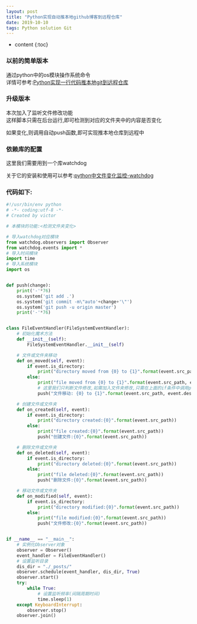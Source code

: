```yaml
---
layout: post
title: "Python实现自动推本地github博客到远程仓库"
date: 2019-10-10 
tags: Python solution Git 
---
```






* content
{:toc}






### 以前的简单版本
通过python中的os模块操作系统命令  
详情可参考:[Python实现一行代码推本地git到远程仓库](https://victorfengming.github.io/2019/09/08/python-auto-git-push/)

### 升级版本
本次加入了监听文件修改功能  
这样脚本只需在后台运行,即可检测到对应的文件夹中的内容是否变化

如果变化,则调用自动push函数,即可实现推本地仓库到远程中

### 依赖库的配置
这里我们需要用到一个库watchdog

关于它的安装和使用可以参考:[python中文件变化监控-watchdog](https://victorfengming.github.io/2019/10/10/python-listen-dir/)

### 代码如下:
```python
#!/usr/bin/env python
# -*- coding:utf-8 -*-
# Created by victor

# 本模块的功能:<检测文件夹变化>

# 导入watchdog对应模块
from watchdog.observers import Observer
from watchdog.events import *
# 导入时间模块
import time
# 导入系统模块
import os


def push(change):
    print('-'*76)
    os.system('git add .')
    os.system('git commit -m\"auto'+change+'\"')
    os.system('git push -u origin master')
    print('-'*76)


class FileEventHandler(FileSystemEventHandler):
    # 初始化魔术方法
    def __init__(self):
        FileSystemEventHandler.__init__(self)

    # 文件或文件夹移动
    def on_moved(self, event):
        if event.is_directory:
            print("directory moved from {0} to {1}".format(event.src_path, event.dest_path))
        else:
            print("file moved from {0} to {1}".format(event.src_path, event.dest_path))
            # 这里我们只判断文件修改,如需加入文件夹修改,只需在上面的if条件中调用push函数即可
            push("文件移动: {0} to {1}".format(event.src_path, event.dest_path))

    # 创建文件或文件夹
    def on_created(self, event):
        if event.is_directory:
            print("directory created:{0}".format(event.src_path))
        else:
            print("file created:{0}".format(event.src_path))
            push("创建文件:{0}".format(event.src_path))

    # 删除文件或文件夹
    def on_deleted(self, event):
        if event.is_directory:
            print("directory deleted:{0}".format(event.src_path))
        else:
            print("file deleted:{0}".format(event.src_path))
            push("删除文件:{0}".format(event.src_path))

    # 移动文件或文件夹
    def on_modified(self, event):
        if event.is_directory:
            print("directory modified:{0}".format(event.src_path))
        else:
            print("file modified:{0}".format(event.src_path))
            push("文件修改:{0}".format(event.src_path))


if __name__ == "__main__":
    # 实例化Observer对象
    observer = Observer()
    event_handler = FileEventHandler()
    # 设置监听目录
    dis_dir = "./_posts/"
    observer.schedule(event_handler, dis_dir, True)
    observer.start()
    try:
        while True:
            # 设置监听频率(间隔周期时间)
            time.sleep(1)
    except KeyboardInterrupt:
        observer.stop()
    observer.join()

```
